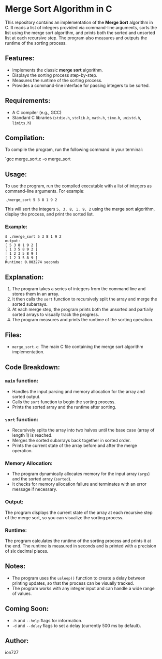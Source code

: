 # Merge Sort Algorithm in C

This repository contains an implementation of the **Merge Sort** algorithm in C. It reads a list of integers provided via command-line arguments, sorts the list using the merge sort algorithm, and prints both the sorted and unsorted list at each recursive step. The program also measures and outputs the runtime of the sorting process.

## Features:
- Implements the classic **merge sort** algorithm.
- Displays the sorting process step-by-step.
- Measures the runtime of the sorting process.
- Provides a command-line interface for passing integers to be sorted.

## Requirements:
- A C compiler (e.g., GCC)
- Standard C libraries (`stdio.h`, `stdlib.h`, `math.h`, `time.h`, `unistd.h`, `limits.h`)

## Compilation:
To compile the program, run the following command in your terminal:

`gcc merge_sort.c -o merge_sort

## Usage:
To use the program, run the compiled executable with a list of integers as command-line arguments. For example:

`./merge_sort 5 3 8 1 9 2`

This will sort the integers `5, 3, 8, 1, 9, 2` using the merge sort algorithm, display the process, and print the sorted list.

### Example:

```
$ ./merge_sort 5 3 8 1 9 2
output:
[ 5 3 8 1 9 2 ]
[ 1 3 5 8 9 2 ]
[ 1 2 3 5 8 9 ]
[ 1 2 3 5 8 9 ]
Runtime: 0.003274 seconds
```


## Explanation:
1. The program takes a series of integers from the command line and stores them in an array.
2. It then calls the `sort` function to recursively split the array and merge the sorted subarrays.
3. At each merge step, the program prints both the unsorted and partially sorted arrays to visually track the progress.
4. The program measures and prints the runtime of the sorting operation.

## Files:
- `merge_sort.c`: The main C file containing the merge sort algorithm implementation.
  
## Code Breakdown:

### `main` function:
- Handles the input parsing and memory allocation for the array and sorted output.
- Calls the `sort` function to begin the sorting process.
- Prints the sorted array and the runtime after sorting.

### `sort` function:
- Recursively splits the array into two halves until the base case (array of length 1) is reached.
- Merges the sorted subarrays back together in sorted order.
- Prints the current state of the array before and after the merge operation.

### Memory Allocation:
- The program dynamically allocates memory for the input array (`args`) and the sorted array (`sorted`).
- It checks for memory allocation failure and terminates with an error message if necessary.

### Output:
The program displays the current state of the array at each recursive step of the merge sort, so you can visualize the sorting process.

### Runtime:
The program calculates the runtime of the sorting process and prints it at the end. The runtime is measured in seconds and is printed with a precision of six decimal places.

## Notes:
- The program uses the `usleep()` function to create a delay between printing updates, so that the process can be visually tracked.
- The program works with any integer input and can handle a wide range of values.

## Coming Soon:
- `-h` and `--help` flags for information.
- `-d` and `--delay` flags to set a delay (currently 500 ms by default).

## Author:
ion727

